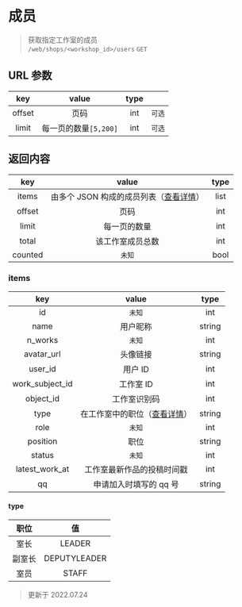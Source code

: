 # 成员

> 获取指定工作室的成员  
> `/web/shops/<workshop_id>/users` `GET`

## URL 参数

|  key   |         value         | type |        |
| :----: | :-------------------: | :--: | :----: |
| offset |         页码          | int  | `可选` |
| limit  | 每一页的数量`[5,200]` | int  | `可选` |

## 返回内容

|   key   |                      value                       | type |
| :-----: | :----------------------------------------------: | :--: |
|  items  | 由多个 JSON 构成的成员列表（[查看详情](#items)） | list |
| offset  |                       页码                       | int  |
|  limit  |                   每一页的数量                   | int  |
|  total  |                 该工作室成员总数                 | int  |
| counted |                      `未知`                      | bool |

### items

|       key       |                 value                 |  type  |
| :-------------: | :-----------------------------------: | :----: |
|       id        |                `未知`                 |  int   |
|      name       |               用户昵称                | string |
|     n_works     |                `未知`                 |  int   |
|   avatar_url    |               头像链接                | string |
|     user_id     |                用户 ID                |  int   |
| work_subject_id |               工作室 ID               |  int   |
|    object_id    |             工作室识别码              |  int   |
|      type       | 在工作室中的职位（[查看详情](#type)） | string |
|      role       |                `未知`                 |  int   |
|    position     |                 职位                  | string |
|     status      |                `未知`                 |  int   |
| latest_work_at  |      工作室最新作品的投稿时间戳       |  int   |
|       qq        |        申请加入时填写的 qq 号         | string |

#### type

|  职位  |      值      |
| :----: | :----------: |
|  室长  |    LEADER    |
| 副室长 | DEPUTYLEADER |
|  室员  |    STAFF     |

> 更新于 2022.07.24
